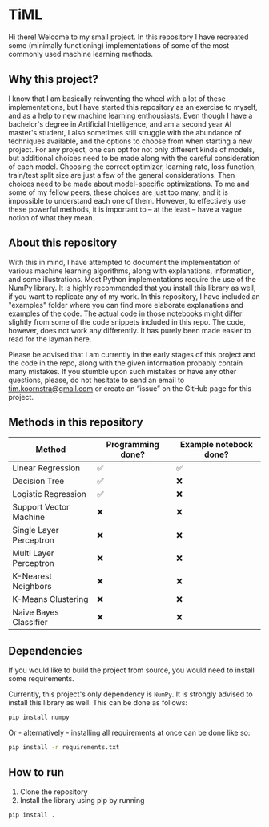 # TiML

Hi there! Welcome to my small project. In this repository I have recreated some (minimally functioning) implementations of some of the most commonly used machine learning methods.

## Why this project?

I know that I am basically reinventing the wheel with a lot of these implementations, but I have started this repository as an exercise to myself, and as a help to new machine learning enthousiasts. Even though I have a bachelor's degree in Artificial Intelligence, and am a second year AI master's student, I also sometimes still struggle with the abundance of techniques available, and the options to choose from when starting a new project. For any project, one can opt for not only different kinds of models, but additional choices need to be made along with the careful consideration of each model. Choosing the correct optimizer, learning rate, loss function, train/test split size are just a few of the general considerations. Then choices need to be made about model-specific optimizations. To me and some of my fellow peers, these choices are just too many, and it is impossible to understand each one of them. However, to effectively use these powerful methods, it is important to – at the least – have a vague notion of what they mean.

## About this repository

With this in mind, I have attempted to document the implementation of various machine learning algorithms, along with explanations, information, and some illustrations. Most Python implementations require the use of the NumPy library. It is highly recommended that you install this library as well, if you want to replicate any of my work. In this repository, I have included an "examples" folder where you can find more elaborate explanations and examples of the code. The actual code in those notebooks might differ slightly from some of the code snippets included in this repo. The code, however, does not work any differently. It has purely been made easier to read for the layman here.

Please be advised that I am currently in the early stages of this project and the code in the repo, along with the given information probably contain many mistakes. If you stumble upon such mistakes or have any other questions, please, do not hesitate to send an email to tim.koornstra@gmail.com or create an “issue” on the GitHub page for this project.

## Methods in this repository
| Method                  | Programming done? | Example notebook done? |
|-------------------------|-------------------|---------------------|
| Linear Regression       | ✅                 | ✅                   |
| Decision Tree           | ✅                 | ❌                   |
| Logistic Regression     | ✅                 | ❌                   |
| Support Vector Machine  | ❌                 | ❌                   |
| Single Layer Perceptron | ❌                 | ❌                   |
| Multi Layer Perceptron  | ❌                 | ❌                   |
| K-Nearest Neighbors     | ❌                 | ❌                   |
| K-Means Clustering      | ❌                 | ❌                   |
| Naive Bayes Classifier  | ❌                 | ❌                   |

## Dependencies

If you would like to build the project from source, you would need to install some requirements.

Currently, this project's only dependency is `NumPy`. It is strongly advised to install this library as well. This can be done as follows:

```bash
pip install numpy
```

Or - alternatively - installing all requirements at once can be done like so:

```bash
pip install -r requirements.txt
```

## How to run

1. Clone the repository
2. Install the library using pip by running
```bash
pip install .
```
